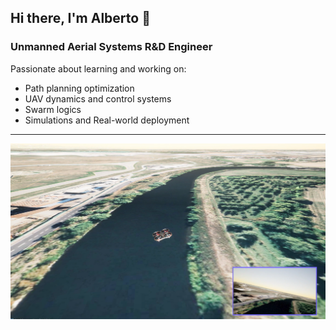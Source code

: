 ## Hi there, I'm Alberto 👋


### Unmanned Aerial Systems R&D Engineer
Passionate about learning and working on:
- Path planning optimization
- UAV dynamics and control systems
- Swarm logics
- Simulations and Real-world deployment

-----------------------------------------------------------------

![AirSim-PX4 Simulation in Unreal](ScreenshotSIM2.png "AirSim-PX4 Simulation in Unreal")

<!--

Here are some ideas to get you started:

- 🌱 I’m currently learning ...
- 🤔 I’m looking for help with ...
- 📫 How to reach me: ...

-->
